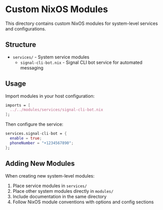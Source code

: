 # Custom NixOS Modules

This directory contains custom NixOS modules for system-level services and configurations.

## Structure

- `services/` - System service modules
  - `signal-cli-bot.nix` - Signal CLI bot service for automated messaging

## Usage

Import modules in your host configuration:

```nix
imports = [
  ../../modules/services/signal-cli-bot.nix
];
```

Then configure the service:

```nix
services.signal-cli-bot = {
  enable = true;
  phoneNumber = "+1234567890";
};
```

## Adding New Modules

When creating new system-level modules:

1. Place service modules in `services/`
2. Place other system modules directly in `modules/`
3. Include documentation in the same directory
4. Follow NixOS module conventions with options and config sections